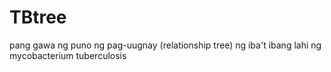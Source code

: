 # TBtree
pang gawa ng puno ng pag-uugnay (relationship tree) ng iba't ibang lahi ng mycobacterium tuberculosis
